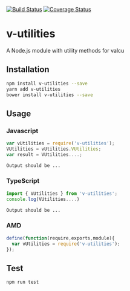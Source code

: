 [![Build Status](https://travis-ci.org/markoblad/v-utilities.svg?branch=master)](https://travis-ci.org/markoblad/v-utilities) [![Coverage Status](https://coveralls.io/repos/github/markoblad/v-utilities/badge.svg?branch=master)](https://coveralls.io/github/markoblad/v-utilities?branch=master)

# v-utilities
A Node.js module with utility methods for valcu
## Installation 
```sh
npm install v-utilities --save
yarn add v-utilities
bower install v-utilities --save
```
## Usage
### Javascript
```javascript
var vUtilities = require('v-utilities');
VUtilities = vUtilities.VUtilities;
var result = VUtilities....;
```
```sh
Output should be ...
```
### TypeScript
```typescript
import { VUtilities } from 'v-utilities';
console.log(VUtilities....)
```
```sh
Output should be ...
```
### AMD
```javascript
define(function(require,exports,module){
  var vUtilities = require('v-utilities');
});
```
## Test 
```sh
npm run test
```

